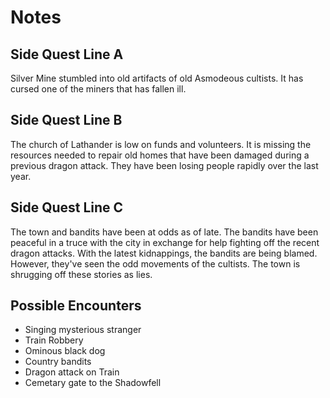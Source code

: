 # Notes

## Side Quest Line A

Silver Mine stumbled into old artifacts of old Asmodeous cultists. It has cursed one of the miners that has fallen ill.

## Side Quest Line B

The church of Lathander is low on funds and volunteers. It is missing the resources needed to repair old homes that have been damaged during a previous dragon attack. They have been losing people rapidly over the last year.

## Side Quest Line C

The town and bandits have been at odds as of late. The bandits have been peaceful in a truce
with the city in exchange for help fighting off the recent dragon attacks. With the latest
kidnappings, the bandits are being blamed. However, they've seen the odd movements of the cultists.
The town is shrugging off these stories as lies.

## Possible Encounters

-   Singing mysterious stranger
-   Train Robbery
-   Ominous black dog
-   Country bandits
-   Dragon attack on Train
-   Cemetary gate to the Shadowfell
